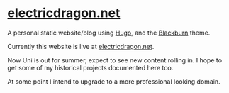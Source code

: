 # [electricdragon.net](https://electricdragon.net)

A personal static website/blog using [Hugo](https://gohugo.io/), and the
[Blackburn](https://themes.gohugo.io/blackburn/) theme.

Currently this website is live at
[electricdragon.net](https://electricdragon.net/).

Now Uni is out for summer, expect to see new content rolling in. I hope to get
some of my historical projects documented here too.

At some point I intend to upgrade to a more professional looking domain.
